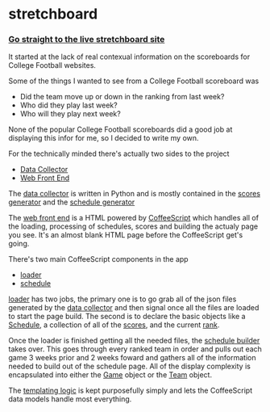 stretchboard
============

### [Go straight to the live stretchboard site](http://adamgilman.com/stretchboard/)

It started at the lack of real contexual information on the scoreboards for College Football websites.

Some of the things I wanted to see from a College Football scoreboard was

* Did the team move up or down in the ranking from last week?
* Who did they play last week?
* Who will they play next week?

None of the popular College Football scoreboards did a good job at displaying this infor for me, so I decided to write my own.

For the technically minded there's actually two sides to the project

* [Data Collector](https://github.com/adamgilman/stretchboard)
* [Web Front End](https://github.com/adamgilman/stretchboard/tree/gh-pages)

The [data collector](https://github.com/adamgilman/stretchboard) is written in Python and is mostly contained in the [scores generator](https://github.com/adamgilman/stretchboard/blob/master/collector/create_score_json.py) and the [schedule generator](https://github.com/adamgilman/stretchboard/blob/master/collector/create_schedule.py)

The [web front end](https://github.com/adamgilman/stretchboard/tree/gh-pages) is a HTML powered by [CoffeeScript](http://coffeescript.org) which handles all of the loading, processing of schedules, scores and building the actualy page you see. It's an almost blank HTML page before the CoffeeScript get's going.

There's two main CoffeeScript components in the app

* [loader](https://github.com/adamgilman/stretchboard/blob/gh-pages/coffee/loader.coffee)
* [schedule](https://github.com/adamgilman/stretchboard/blob/gh-pages/coffee/schedule.coffee)

[loader](https://github.com/adamgilman/stretchboard/blob/gh-pages/coffee/loader.coffee) has two jobs, the primary one is to go grab all of the json files generated by the [data collector](https://github.com/adamgilman/stretchboard) and then signal once all the files are loaded to start the page build. The second is to declare the basic objects like a [Schedule](https://github.com/adamgilman/stretchboard/blob/gh-pages/coffee/loader.coffee#L83), a collection of all of the [scores](https://github.com/adamgilman/stretchboard/blob/gh-pages/coffee/loader.coffee#L22), and the current [rank](https://github.com/adamgilman/stretchboard/blob/gh-pages/coffee/loader.coffee#L1).

Once the loader is finished getting all the needed files, the [schedule builder](https://github.com/adamgilman/stretchboard/blob/gh-pages/coffee/schedule.coffee#L93) takes over. This goes through every ranked team in order and pulls out each game 3 weeks prior and 2 weeks foward and gathers all of the information needed to build out of the schedule page. All of the display complexity is encapsulated into either the [Game](https://github.com/adamgilman/stretchboard/blob/gh-pages/coffee/schedule.coffee#L28) object or the [Team](https://github.com/adamgilman/stretchboard/blob/gh-pages/coffee/schedule.coffee#L1) object. 

The [templating logic](https://github.com/adamgilman/stretchboard/blob/gh-pages/coffee/main.coffee#L8) is kept purposefully simply and lets the CoffeeScript data models handle most everything. 